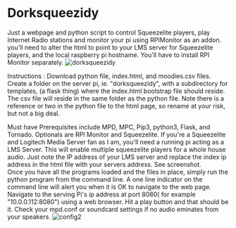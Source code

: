 # Dorksqueezidy
Just a webpage and python script to control Squeezelite players, play Internet Radio stations and monitor your pi using RPIMonitor as an addon.  you'll need to alter the html to point to your LMS server for Squeezelite players, and the local raspberry pi hostname.  You'll have to install RPI Monitor separately.
![dorksqueezidy](https://user-images.githubusercontent.com/16979775/158045493-f775ad8b-13e5-4e5c-b285-433523a530fa.png)

Instructions : Download python file, index.html, and moodies.csv files. Create a folder on the server pi, ie. "dorksqueezidy", with a subdirectory for templates, (a flask thing) where the index.html bootstrap file should reside. The csv file will reside in the same folder as the python file. Note there is a reference or two in the python file to the html page, so rename at your risk, but not a big deal.

Must have Prerequisites include  MPD, MPC, Pip3, python3, Flask, and Tornado.  Optionals are RPI Monitor and Squeezelite. If you're a Squeezelite and Logitech Media Server fan as I am, you'll need a running pi acting as a LMS Server.  This will enable multiple squeezelite players for a whole house audio.  Just note the IP address of your LMS server and replace the index ip address in the html file with your servers address. See screenshot.  
Once you have all the programs loaded and the files in place, simply run the python program from the command line. A one line indicator on the command line will alert you when it is OK to navigate to the web page. Navigate to the serving Pi's ip address at port 8080( for example "10.0.0.112:8080") using a web browser. Hit a play button and that should be it. Check your mpd.conf or soundcard settings if no audio eminates from your speakers.
![config2](https://user-images.githubusercontent.com/16979775/158045286-654498fb-1003-40e3-a69c-bc19be38262f.png)
